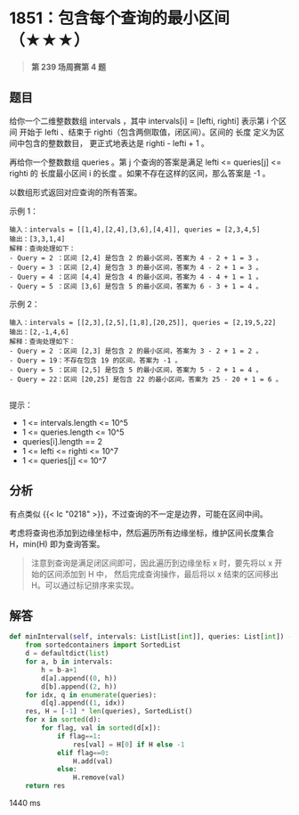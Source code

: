 # 1851：包含每个查询的最小区间（★★★）


> **第 239 场周赛第 4 题**

## 题目

给你一个二维整数数组 intervals ，其中 intervals[i] = [lefti, righti] 表示第 i 个区间
开始于 lefti 、结束于 righti（包含两侧取值，闭区间）。区间的 长度 定义为区间中包含的整数数目，
更正式地表达是 righti - lefti + 1 。

再给你一个整数数组 queries 。第 j 个查询的答案是满足 lefti <= queries[j] <= righti 的 
长度最小区间 i 的长度 。如果不存在这样的区间，那么答案是 -1 。

以数组形式返回对应查询的所有答案。

示例 1：

    输入：intervals = [[1,4],[2,4],[3,6],[4,4]], queries = [2,3,4,5]
    输出：[3,3,1,4]
    解释：查询处理如下：
    - Query = 2 ：区间 [2,4] 是包含 2 的最小区间，答案为 4 - 2 + 1 = 3 。
    - Query = 3 ：区间 [2,4] 是包含 3 的最小区间，答案为 4 - 2 + 1 = 3 。
    - Query = 4 ：区间 [4,4] 是包含 4 的最小区间，答案为 4 - 4 + 1 = 1 。
    - Query = 5 ：区间 [3,6] 是包含 5 的最小区间，答案为 6 - 3 + 1 = 4 。

示例 2：

    输入：intervals = [[2,3],[2,5],[1,8],[20,25]], queries = [2,19,5,22]
    输出：[2,-1,4,6]
    解释：查询处理如下：
    - Query = 2 ：区间 [2,3] 是包含 2 的最小区间，答案为 3 - 2 + 1 = 2 。
    - Query = 19：不存在包含 19 的区间，答案为 -1 。
    - Query = 5 ：区间 [2,5] 是包含 5 的最小区间，答案为 5 - 2 + 1 = 4 。
    - Query = 22：区间 [20,25] 是包含 22 的最小区间，答案为 25 - 20 + 1 = 6 。
     

提示：
- 1 <= intervals.length <= 10^5
- 1 <= queries.length <= 10^5
- queries[i].length == 2
- 1 <= lefti <= righti <= 10^7
- 1 <= queries[j] <= 10^7


## 分析

有点类似 {{< lc "0218" >}}，不过查询的不一定是边界，可能在区间中间。

考虑将查询也添加到边缘坐标中，然后遍历所有边缘坐标，维护区间长度集合 H，min(H) 即为查询答案。

> 注意到查询是满足闭区间即可，因此遍历到边缘坐标 x 时，要先将以 x 开始的区间添加到 H 中，
>然后完成查询操作，最后将以 x 结束的区间移出 H。可以通过标记排序来实现。

## 解答

```python
def minInterval(self, intervals: List[List[int]], queries: List[int]) -> List[int]:
    from sortedcontainers import SortedList
    d = defaultdict(list)
    for a, b in intervals:
        h = b-a+1
        d[a].append((0, h))
        d[b].append((2, h))
    for idx, q in enumerate(queries):
        d[q].append((1, idx))
    res, H = [-1] * len(queries), SortedList()
    for x in sorted(d):
        for flag, val in sorted(d[x]):
            if flag==1:
                res[val] = H[0] if H else -1
            elif flag==0:
                H.add(val)
            else:
                H.remove(val)
    return res
```
1440 ms

